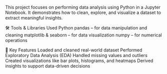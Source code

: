 This project focuses on performing data analysis using Python in a Jupyter Notebook. It demonstrates how to clean, explore, and visualize a dataset to extract meaningful insights.

🛠️ Tools & Libraries Used
Python
pandas – for data manipulation and cleaning
matplotlib & seaborn – for data visualization
numpy – for numerical operations

📌 Key Features
Loaded and cleaned real-world dataset
Performed Exploratory Data Analysis (EDA)
Handled missing values and outliers
Created visualizations like bar plots, histograms, and heatmaps
Derived insights to support data-driven decisions
